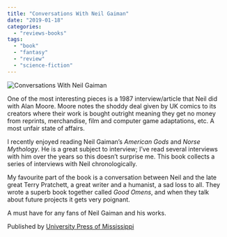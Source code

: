 ```yaml
---
title: "Conversations With Neil Gaiman"
date: "2019-01-18"
categories: 
  - "reviews-books"
tags: 
  - "book"
  - "fantasy"
  - "review"
  - "science-fiction"
---
```


![Conversations With Neil Gaiman](https://www.hellbound.ca/wp-content/uploads/2019/01/Conversations-with-Neil-Gaiman.jpg)

One of the most interesting pieces is a 1987 interview/article that Neil did with Alan Moore. Moore notes the shoddy deal given by UK comics to its creators where their work is bought outright meaning they get no money from reprints, merchandise, film and computer game adaptations, etc. A most unfair state of affairs.

I recently enjoyed reading Neil Gaiman’s _American Gods_ and _Norse Mythology_. He is a great subject to interview; I’ve read several interviews with him over the years so this doesn’t surprise me. This book collects a series of interviews with Neil chronologically.

My favourite part of the book is a conversation between Neil and the late great Terry Pratchett, a great writer and a humanist, a sad loss to all. They wrote a superb book together called _Good Omens_, and when they talk about future projects it gets very poignant.

A must have for any fans of Neil Gaiman and his works.

Published by [University Press of Mississippi](http://www.upress.state.ms.us/books/2174)
